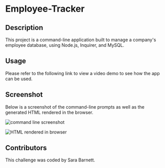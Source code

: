 # Employee-Tracker


## Description
This project is a command-line application built to manage a company's employee database, using Node.js, Inquirer, and MySQL.

## Usage
Please refer to the following link to view a video demo to see how the app can be used.


## Screenshot
Below is a screenshot of the command-line prompts as well as the generated HTML rendered in the browser.

![command line screenshot](./assets/images/command-line-screenshot.jpg)


![HTML rendered in browser](./assets/images/htmlbrowser-screenshot.jpg)


## Contributors
This challenge was coded by Sara Barnett.